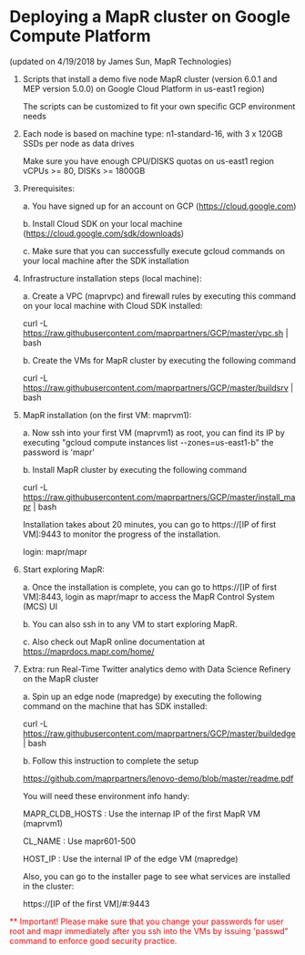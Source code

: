 # Deploying a MapR cluster on Google Compute Platform   

(updated on 4/19/2018 by James Sun, MapR Technologies)

1. Scripts that install a demo five node MapR cluster (version 6.0.1 and MEP version 5.0.0) on Google Cloud 
   Platform in us-east1 region)

   The scripts can be customized to fit your own specific GCP environment needs

2. Each node is based on machine type: 
   n1-standard-16, with 3 x 120GB SSDs per node as data drives
   
   Make sure you have enough CPU/DISKS quotas on us-east1 region
   vCPUs >= 80, DISKs >= 1800GB

3. Prerequisites:
 
   a. You have signed up for an account on GCP (https://cloud.google.com)
   
   b. Install Cloud SDK on your local machine (https://cloud.google.com/sdk/downloads)
   
   c. Make sure that you can successfully execute gcloud commands on your local machine after the
      SDK installation

4. Infrastructure installation steps (local machine): 

   a. Create a VPC (maprvpc) and firewall rules by executing this command on your local machine with Cloud SDK installed:
   
      curl -L https://raw.githubusercontent.com/maprpartners/GCP/master/vpc.sh | bash

   
   b. Create the VMs for MapR cluster by executing the following command
   
      curl -L https://raw.githubusercontent.com/maprpartners/GCP/master/buildsrv | bash

5. MapR installation (on the first VM: maprvm1): 
   
   a. Now ssh into your first VM (maprvm1) as root, you can find its IP by executing "gcloud compute instances list --zones=us-east1-b"
      the password is 'mapr'
      
   b. Install MapR cluster by executing the following command
   
      curl -L https://raw.githubusercontent.com/maprpartners/GCP/master/install_mapr | bash
     
      Installation takes about 20 minutes, you can go to https://[IP of first VM]:9443 to monitor the progress of the installation. 

      login: mapr/mapr 

6. Start exploring MapR:
   
   a. Once the installation is complete, you can go to https://[IP of first VM]:8443, login as mapr/mapr to access the MapR Control System (MCS) UI

   b. You can also ssh in to any VM to start exploring MapR. 
 
   c. Also check out MapR online documentation at https://maprdocs.mapr.com/home/


7. Extra: run Real-Time Twitter analytics demo with Data Science Refinery on the MapR cluster 
   
   a. Spin up an edge node (mapredge) by executing the following command on the machine that has SDK installed:
  
      curl -L https://raw.githubusercontent.com/maprpartners/GCP/master/buildedge | bash

   b. Follow this instruction to complete the setup

      https://github.com/maprpartners/lenovo-demo/blob/master/readme.pdf

      You will need these environment info handy:

      MAPR_CLDB_HOSTS :  Use the internap IP of the first MapR VM (maprvm1)

      CL_NAME : Use mapr601-500

      HOST_IP : Use the internal IP of the edge VM (mapredge)

      Also, you can go to the installer page to see what services are installed in the cluster:

      https://[IP of the first VM]/#:9443

<span style="color: red">** Important! Please make sure that you change your passwords for user root and mapr immediately after you ssh into the VMs by issuing 'passwd" command to enforce good security practice. </span>
   

